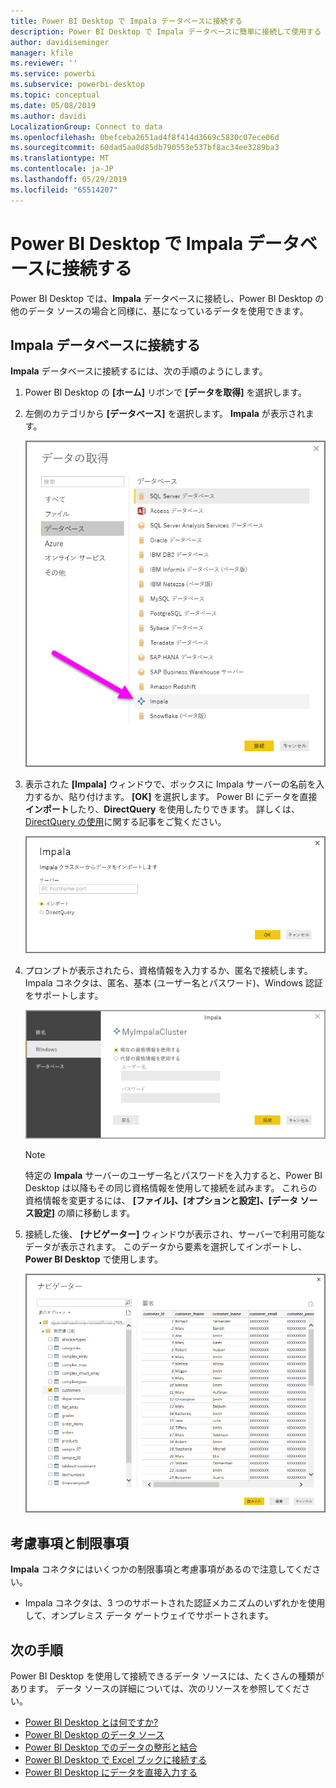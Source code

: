 ```yaml
---
title: Power BI Desktop で Impala データベースに接続する
description: Power BI Desktop で Impala データベースに簡単に接続して使用する
author: davidiseminger
manager: kfile
ms.reviewer: ''
ms.service: powerbi
ms.subservice: powerbi-desktop
ms.topic: conceptual
ms.date: 05/08/2019
ms.author: davidi
LocalizationGroup: Connect to data
ms.openlocfilehash: 0befceba2651ad4f8f414d3669c5830c07ece06d
ms.sourcegitcommit: 60dad5aa0d85db790553e537bf8ac34ee3289ba3
ms.translationtype: MT
ms.contentlocale: ja-JP
ms.lasthandoff: 05/29/2019
ms.locfileid: "65514207"
---
```

# <a name="connect-to-an-impala-database-in-power-bi-desktop"></a>Power BI Desktop で Impala データベースに接続する
Power BI Desktop では、**Impala** データベースに接続し、Power BI Desktop の他のデータ ソースの場合と同様に、基になっているデータを使用できます。

## <a name="connect-to-an-impala-database"></a>Impala データベースに接続する
**Impala** データベースに接続するには、次の手順のようにします。 

1. Power BI Desktop の **[ホーム]** リボンで **[データを取得]** を選択します。 

2. 左側のカテゴリから **[データベース]** を選択します。 **Impala** が表示されます。

    ![データの取得](media/desktop-connect-impala/connect_impala_2.png)

3. 表示された **[Impala]** ウィンドウで、ボックスに Impala サーバーの名前を入力するか、貼り付けます。 **[OK]** を選択します。 Power BI にデータを直接**インポート**したり、**DirectQuery** を使用したりできます。 詳しくは、[DirectQuery の使用](desktop-use-directquery.md)に関する記事をご覧ください。

    ![Impala ウィンドウ](media/desktop-connect-impala/connect_impala_3a.png)

4. プロンプトが表示されたら、資格情報を入力するか、匿名で接続します。 Impala コネクタは、匿名、基本 (ユーザー名とパスワード)、Windows 認証をサポートします。

    ![Impala コネクタ](media/desktop-connect-impala/connect_impala_4.png)

    > [!NOTE]
    > 特定の **Impala** サーバーのユーザー名とパスワードを入力すると、Power BI Desktop は以降もその同じ資格情報を使用して接続を試みます。 これらの資格情報を変更するには、 **[ファイル]、[オプションと設定]、[データ ソース設定]** の順に移動します。


5. 接続した後、 **[ナビゲーター]** ウィンドウが表示され、サーバーで利用可能なデータが表示されます。 このデータから要素を選択してインポートし、**Power BI Desktop** で使用します。

    ![[ナビゲーター] ウィンドウ](media/desktop-connect-impala/connect_impala_5.png)

## <a name="considerations-and-limitations"></a>考慮事項と制限事項
**Impala** コネクタにはいくつかの制限事項と考慮事項があるので注意してください。

* Impala コネクタは、3 つのサポートされた認証メカニズムのいずれかを使用して、オンプレミス データ ゲートウェイでサポートされます。

## <a name="next-steps"></a>次の手順
Power BI Desktop を使用して接続できるデータ ソースには、たくさんの種類があります。 データ ソースの詳細については、次のリソースを参照してください。

* [Power BI Desktop とは何ですか?](desktop-what-is-desktop.md)
* [Power BI Desktop のデータ ソース](desktop-data-sources.md)
* [Power BI Desktop でのデータの整形と結合](desktop-shape-and-combine-data.md)
* [Power BI Desktop で Excel ブックに接続する](desktop-connect-excel.md)   
* [Power BI Desktop にデータを直接入力する](desktop-enter-data-directly-into-desktop.md)   

